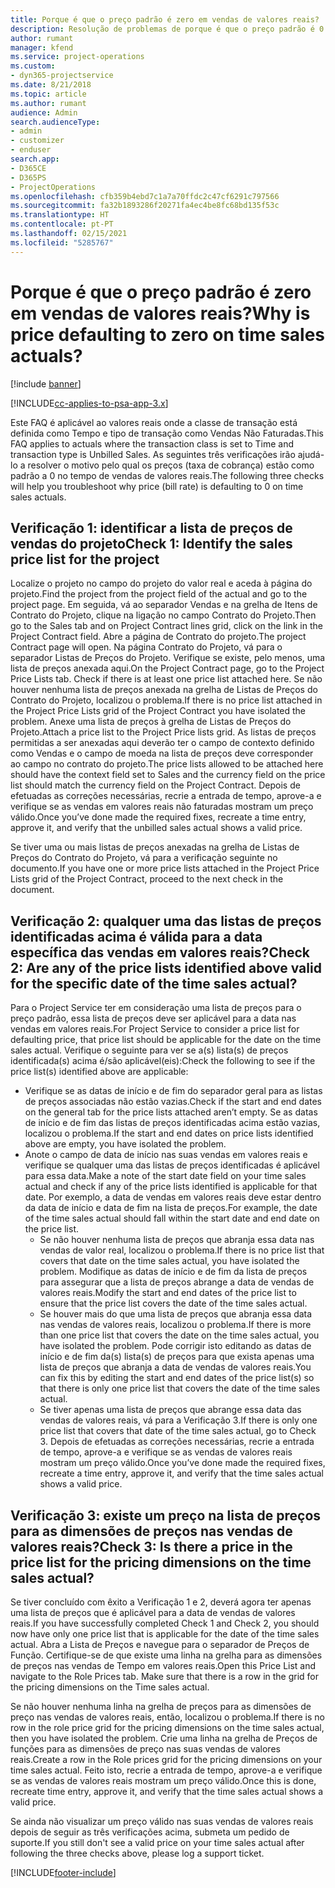 ```yaml
---
title: Porque é que o preço padrão é zero em vendas de valores reais?
description: Resolução de problemas de porque é que o preço padrão é 0 em vendas de valores reais.
author: rumant
manager: kfend
ms.service: project-operations
ms.custom:
- dyn365-projectservice
ms.date: 8/21/2018
ms.topic: article
ms.author: rumant
audience: Admin
search.audienceType:
- admin
- customizer
- enduser
search.app:
- D365CE
- D365PS
- ProjectOperations
ms.openlocfilehash: cfb359b4ebd7c1a7a70ffdc2c47cf6291c797566
ms.sourcegitcommit: fa32b1893286f20271fa4ec4be8fc68bd135f53c
ms.translationtype: HT
ms.contentlocale: pt-PT
ms.lasthandoff: 02/15/2021
ms.locfileid: "5285767"
---
```

# <a name="why-is-price-defaulting-to-zero-on-time-sales-actuals"></a><span data-ttu-id="48f64-103">Porque é que o preço padrão é zero em vendas de valores reais?</span><span class="sxs-lookup"><span data-stu-id="48f64-103">Why is price defaulting to zero on time sales actuals?</span></span>

[!include [banner](../includes/psa-now-project-operations.md)]

[!INCLUDE[cc-applies-to-psa-app-3.x](../includes/cc-applies-to-psa-app-3x.md)]

<span data-ttu-id="48f64-104">Este FAQ é aplicável ao valores reais onde a classe de transação está definida como Tempo e tipo de transação como Vendas Não Faturadas.</span><span class="sxs-lookup"><span data-stu-id="48f64-104">This FAQ applies to actuals where the transaction class is set to Time and transaction type is Unbilled Sales.</span></span> <span data-ttu-id="48f64-105">As seguintes três verificações irão ajudá-lo a resolver o motivo pelo qual os preços (taxa de cobrança) estão como padrão a 0 no tempo de vendas de valores reais.</span><span class="sxs-lookup"><span data-stu-id="48f64-105">The following three checks will help you troubleshoot why price (bill rate) is defaulting to 0 on time sales actuals.</span></span>

## <a name="check-1-identify-the-sales-price-list-for-the-project"></a><span data-ttu-id="48f64-106">Verificação 1: identificar a lista de preços de vendas do projeto</span><span class="sxs-lookup"><span data-stu-id="48f64-106">Check 1: Identify the sales price list for the project</span></span>

<span data-ttu-id="48f64-107">Localize o projeto no campo do projeto do valor real e aceda à página do projeto.</span><span class="sxs-lookup"><span data-stu-id="48f64-107">Find the project from the project field of the actual and go to the project page.</span></span> <span data-ttu-id="48f64-108">Em seguida, vá ao separador Vendas e na grelha de Itens de Contrato do Projeto, clique na ligação no campo Contrato do Projeto.</span><span class="sxs-lookup"><span data-stu-id="48f64-108">Then go to the Sales tab and on Project Contract lines grid, click on the link in the Project Contract field.</span></span> <span data-ttu-id="48f64-109">Abre a página de Contrato do projeto.</span><span class="sxs-lookup"><span data-stu-id="48f64-109">The project Contract page will open.</span></span> <span data-ttu-id="48f64-110">Na página Contrato do Projeto, vá para o separador Listas de Preços do Projeto. Verifique se existe, pelo menos, uma lista de preços anexada aqui.</span><span class="sxs-lookup"><span data-stu-id="48f64-110">On the Project Contract page, go to the Project Price Lists tab. Check if there is at least one price list attached here.</span></span> <span data-ttu-id="48f64-111">Se não houver nenhuma lista de preços anexada na grelha de Listas de Preços do Contrato do Projeto, localizou o problema.</span><span class="sxs-lookup"><span data-stu-id="48f64-111">If there is no price list attached in the Project Price Lists grid of the Project Contract you have isolated the problem.</span></span> <span data-ttu-id="48f64-112">Anexe uma lista de preços à grelha de Listas de Preços do Projeto.</span><span class="sxs-lookup"><span data-stu-id="48f64-112">Attach a price list to the Project Price lists grid.</span></span> <span data-ttu-id="48f64-113">As listas de preços permitidas a ser anexadas aqui deverão ter o campo de contexto definido como Vendas e o campo de moeda na lista de preços deve corresponder ao campo no contrato do projeto.</span><span class="sxs-lookup"><span data-stu-id="48f64-113">The price lists allowed to be attached here should have the context field set to Sales and the currency field on the price list should match the currency field on the Project Contract.</span></span> <span data-ttu-id="48f64-114">Depois de efetuadas as correções necessárias, recrie a entrada de tempo, aprove-a e verifique se as vendas em valores reais não faturadas mostram um preço válido.</span><span class="sxs-lookup"><span data-stu-id="48f64-114">Once you’ve done made the required fixes, recreate a time entry, approve it, and verify that the unbilled sales actual shows a valid price.</span></span> 

<span data-ttu-id="48f64-115">Se tiver uma ou mais listas de preços anexadas na grelha de Listas de Preços do Contrato do Projeto, vá para a verificação seguinte no documento.</span><span class="sxs-lookup"><span data-stu-id="48f64-115">If you have one or more price lists attached in the Project Price Lists grid of the Project Contract, proceed to the next check in the document.</span></span>

## <a name="check-2-are-any-of-the-price-lists-identified-above-valid-for-the-specific-date-of-the-time-sales-actual"></a><span data-ttu-id="48f64-116">Verificação 2: qualquer uma das listas de preços identificadas acima é válida para a data específica das vendas em valores reais?</span><span class="sxs-lookup"><span data-stu-id="48f64-116">Check 2: Are any of the price lists identified above valid for the specific date of the time sales actual?</span></span>

<span data-ttu-id="48f64-117">Para o Project Service ter em consideração uma lista de preços para o preço padrão, essa lista de preços deve ser aplicável para a data nas vendas em valores reais.</span><span class="sxs-lookup"><span data-stu-id="48f64-117">For Project Service to consider a price list for defaulting price, that price list should be applicable for the date on the time sales actual.</span></span> <span data-ttu-id="48f64-118">Verifique o seguinte para ver se a(s) lista(s) de preços identificada(s) acima é/são aplicável(eis):</span><span class="sxs-lookup"><span data-stu-id="48f64-118">Check the following to see if the price list(s) identified above are applicable:</span></span>
- <span data-ttu-id="48f64-119">Verifique se as datas de início e de fim do separador geral para as listas de preços associadas não estão vazias.</span><span class="sxs-lookup"><span data-stu-id="48f64-119">Check if the start and end dates on the general tab for the price lists attached aren’t empty.</span></span> <span data-ttu-id="48f64-120">Se as datas de início e de fim das listas de preços identificadas acima estão vazias, localizou o problema.</span><span class="sxs-lookup"><span data-stu-id="48f64-120">If the start and end dates on price lists identified above are empty, you have isolated the problem.</span></span> 
- <span data-ttu-id="48f64-121">Anote o campo de data de início nas suas vendas em valores reais e verifique se qualquer uma das listas de preços identificadas é aplicável para essa data.</span><span class="sxs-lookup"><span data-stu-id="48f64-121">Make a note of the start date field on your time sales actual and check if any of the price lists identified is applicable for that date.</span></span> <span data-ttu-id="48f64-122">Por exemplo, a data de vendas em valores reais deve estar dentro da data de início e data de fim na lista de preços.</span><span class="sxs-lookup"><span data-stu-id="48f64-122">For example, the date of the time sales actual should fall within the start date and end date on the price list.</span></span> 
    - <span data-ttu-id="48f64-123">Se não houver nenhuma lista de preços que abranja essa data nas vendas de valor real, localizou o problema.</span><span class="sxs-lookup"><span data-stu-id="48f64-123">If there is no price list that covers that date on the time sales actual, you have isolated the problem.</span></span> <span data-ttu-id="48f64-124">Modifique as datas de início e de fim da lista de preços para assegurar que a lista de preços abrange a data de vendas de valores reais.</span><span class="sxs-lookup"><span data-stu-id="48f64-124">Modify the start and end dates of the price list to ensure that the price list covers the date of the time sales actual.</span></span> 
    - <span data-ttu-id="48f64-125">Se houver mais do que uma lista de preços que abranja essa data nas vendas de valores reais, localizou o problema.</span><span class="sxs-lookup"><span data-stu-id="48f64-125">If there is more than one price list that covers the date on the time sales actual, you have isolated the problem.</span></span> <span data-ttu-id="48f64-126">Pode corrigir isto editando as datas de início e de fim da(s) lista(s) de preços para que exista apenas uma lista de preços que abranja a data de vendas de valores reais.</span><span class="sxs-lookup"><span data-stu-id="48f64-126">You can fix this by editing the start and end dates of the price list(s) so that there is only one price list that covers the date of the time sales actual.</span></span> 
    - <span data-ttu-id="48f64-127">Se tiver apenas uma lista de preços que abrange essa data das vendas de valores reais, vá para a Verificação 3.</span><span class="sxs-lookup"><span data-stu-id="48f64-127">If there is only one price list that covers that date of the time sales actual, go to Check 3.</span></span>
<span data-ttu-id="48f64-128">Depois de efetuadas as correções necessárias, recrie a entrada de tempo, aprove-a e verifique se as vendas de valores reais mostram um preço válido.</span><span class="sxs-lookup"><span data-stu-id="48f64-128">Once you’ve done made the required fixes, recreate a time entry, approve it, and verify that the time sales actual shows a valid price.</span></span>

## <a name="check-3-is-there-a-price-in-the-price-list-for-the-pricing-dimensions-on-the-time-sales-actual"></a><span data-ttu-id="48f64-129">Verificação 3: existe um preço na lista de preços para as dimensões de preços nas vendas de valores reais?</span><span class="sxs-lookup"><span data-stu-id="48f64-129">Check 3: Is there a price in the price list for the pricing dimensions on the time sales actual?</span></span>

<span data-ttu-id="48f64-130">Se tiver concluído com êxito a Verificação 1 e 2, deverá agora ter apenas uma lista de preços que é aplicável para a data de vendas de valores reais.</span><span class="sxs-lookup"><span data-stu-id="48f64-130">If you have successfully completed Check 1 and Check 2, you should now have only one price list that is applicable for the date of the time sales actual.</span></span> <span data-ttu-id="48f64-131">Abra a Lista de Preços e navegue para o separador de Preços de Função. Certifique-se de que existe uma linha na grelha para as dimensões de preços nas vendas de Tempo em valores reais.</span><span class="sxs-lookup"><span data-stu-id="48f64-131">Open this Price List and navigate to the Role Prices tab. Make sure that there is a row in the grid for the pricing dimensions on the Time sales actual.</span></span>

<span data-ttu-id="48f64-132">Se não houver nenhuma linha na grelha de preços para as dimensões de preço nas vendas de valores reais, então, localizou o problema.</span><span class="sxs-lookup"><span data-stu-id="48f64-132">If there is no row in the role price grid for the pricing dimensions on the time sales actual, then you have isolated the problem.</span></span> <span data-ttu-id="48f64-133">Crie uma linha na grelha de Preços de funções para as dimensões de preço nas suas vendas de valores reais.</span><span class="sxs-lookup"><span data-stu-id="48f64-133">Create a row in the Role prices grid for the pricing dimensions on your time sales actual.</span></span> <span data-ttu-id="48f64-134">Feito isto, recrie a entrada de tempo, aprove-a e verifique se as vendas de valores reais mostram um preço válido.</span><span class="sxs-lookup"><span data-stu-id="48f64-134">Once this is done, recreate time entry, approve it, and verify that the time sales actual shows a valid price.</span></span>

<span data-ttu-id="48f64-135">Se ainda não visualizar um preço válido nas suas vendas de valores reais depois de seguir as três verificações acima, submeta um pedido de suporte.</span><span class="sxs-lookup"><span data-stu-id="48f64-135">If you still don't see a valid price on your time sales actual after following the three checks above, please log a support ticket.</span></span> 



[!INCLUDE[footer-include](../includes/footer-banner.md)]